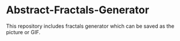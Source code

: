 # Abstract-Fractals-Generator
This repository includes fractals generator which can be saved as the picture or GIF.
